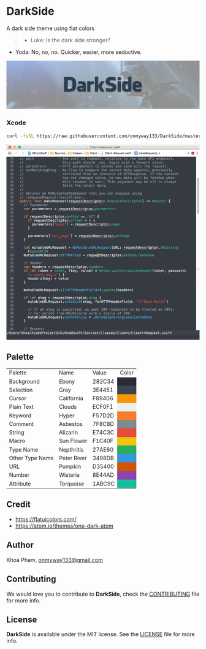 # DarkSide

A dark side theme using flat colors

> - Luke: Is the dark side stronger?
- Yoda: No, no, no. Quicker, easier, more seductive.

![](Screenshots/Banner.png)

### Xcode

```sh
curl -fsSL https://raw.githubusercontent.com/onmyway133/DarkSide/master/Xcode/install.sh | sh
```

![](Screenshots/Xcode.png)

## Palette

<table>
    <colgroup>
        <col>
        <col>
        <col>
    </colgroup>
    <tr>
        <td>Palette</td>
        <td>Name</td>
        <td>Value</td>
        <td>Color</td>
    </tr>
    <tr>
        <td>Background</td>
        <td>Ebony</td>
        <td>282C34</td>
        <td style="background-color:#282C34" />
    </tr>
    <tr>
        <td>Selection</td>
        <td>Gray</td>
        <td>3E4451</td>
        <td style="background-color:#3E4451" />
    </tr>
    <tr>
        <td>Cursor</td>
        <td>California</td>
        <td>F89406</td>
        <td style="background-color:#F89406" />
    </tr>
    <tr>
        <td>Plain Text</td>
        <td>Clouds</td>
        <td>ECF0F1</td>
        <td style="background-color:#ECF0F1" />
    </tr>
    <tr>
        <td>Keyword</td>
        <td>Hyper</td>
        <td>F57D2D</td>
        <td style="background-color:#F57D2D" />
    </tr>
    <tr>
        <td>Comment</td>
        <td>Asbestos</td>
        <td>7F8C8D</td>
        <td style="background-color:#7F8C8D" />
    </tr>
    <tr>
        <td>String</td>
        <td>Alizarin</td>
        <td>E74C3C</td>
        <td style="background-color:#E74C3C" />
    </tr>
    <tr>
        <td>Macro</td>
        <td>Sun Flower</td>
        <td>F1C40F</td>
        <td style="background-color:#F1C40F" />
    </tr>
    <tr>
        <td>Type Name</td>
        <td>Nepthritis</td>
        <td>27AE60</td>
        <td style="background-color:#27AE60" />
    </tr>
    <tr>
        <td>Other Type Name</td>
        <td>Peter River</td>
        <td>3498DB</td>
        <td style="background-color:#3498DB" />
    </tr>
    <tr>
        <td>URL</td>
        <td>Pumpkin</td>
        <td>D35400</td>
        <td style="background-color:#D35400" />
    </tr>
    <tr>
        <td>Number</td>
        <td>Wisteria</td>
        <td>8E44AD</td>
        <td style="background-color:#8E44AD" />
    </tr>
    <tr>
        <td>Attribute</td>
        <td>Torquoise</td>
        <td>1ABC9C</td>
        <td style="background-color:#1ABC9C" />
    </tr>
</table>

## Credit

- https://flatuicolors.com/
- https://atom.io/themes/one-dark-atom

## Author

Khoa Pham, onmyway133@gmail.com

## Contributing

We would love you to contribute to **DarkSide**, check the [CONTRIBUTING](https://github.com/onmyway133/Construction/blob/master/CONTRIBUTING.md) file for more info.

## License

**DarkSide** is available under the MIT license. See the [LICENSE](https://github.com/onmyway133/DarkSide/blob/master/LICENSE.md) file for more info.
